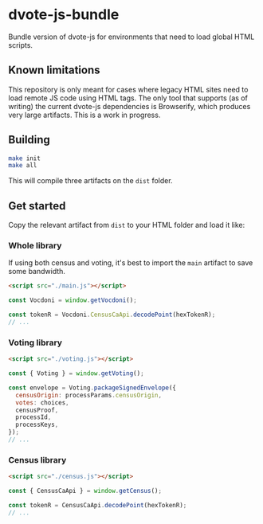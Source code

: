 # dvote-js-bundle

Bundle version of dvote-js for environments that need to load global HTML scripts.

## Known limitations

This repository is only meant for cases where legacy HTML sites need to load remote JS code using HTML tags. The only tool that supports (as of writing) the current dvote-js dependencies is Browserify, which produces very large artifacts. This is a work in progress.

## Building

```sh
make init
make all
```

This will compile three artifacts on the `dist` folder.

## Get started

Copy the relevant artifact from `dist` to your HTML folder and load it like:

### Whole library

If using both census and voting, it's best to import the `main` artifact to save some bandwidth.

```html
<script src="./main.js"></script>
```

```js
const Vocdoni = window.getVocdoni();

const tokenR = Vocdoni.CensusCaApi.decodePoint(hexTokenR);
// ...
```

### Voting library

```html
<script src="./voting.js"></script>
```

```js
const { Voting } = window.getVoting();

const envelope = Voting.packageSignedEnvelope({
  censusOrigin: processParams.censusOrigin,
  votes: choices,
  censusProof,
  processId,
  processKeys,
});
// ...
```

### Census library

```html
<script src="./census.js"></script>
```

```js
const { CensusCaApi } = window.getCensus();

const tokenR = CensusCaApi.decodePoint(hexTokenR);
// ...
```

